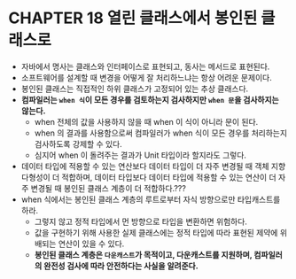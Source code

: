 # CHAPTER 18 열린 클래스에서 봉인된 클래스로

- 자바에서 명사는 클래스와 인터페이스로 표현되고, 동사는 메서드로 표현된다.
- 소프트웨어를 설계할 때 변경을 어떻게 잘 처리하느냐는 항상 어려운 문제이다.
- 봉인된 클래스는 직접적인 하위 클래스가 고정되어 있는 추상 클래스다.
- **컴파일러는 `when 식`이 모든 경우를 검토하는지 검사하지만 `when 문`을 검사하지는 않는다.**
  - when 전체의 값을 사용하지 않을 때 when 이 식이 아니라 문이 된다.
  - when 의 결과를 사용함으로써 컴파일러가 when 식이 모든 경우를 처리하는지 검사하도록 강제할 수 있다. 
  - 심지어 when 이 돌려주는 결과가 Unit 타입이라 할지라도 그렇다.
- 데이터 타입에 적용할 수 있는 연산보다 데이터 타입이 더 자주 변경될 때 객체 지향 다형성이 더 적합하며, 데이터 타입보다 데이터 타입에 적용할 수 있는 연산이 더 자주 변경될 때 봉인된 클래스 계층이 더 적합하다.???
- when 식에서는 봉인된 클래스 계층의 루트로부터 자식 방향으로만 타입캐스트를 하라.
  - 그렇지 않고 정적 타입에서 먼 방향으로 타입을 변환하면 위험하다.
  - 값을 구현하기 위해 사용한 실제 클래스에는 정적 타입에 따라 표현된 제약에 위배되는 연산이 있을 수 있다.
  - **봉인된 클래스 계층은 `다운캐스트`가 목적이고, 다운캐스트를 지원하며, 컴파일러의 완전성 검사에 따라 안전하다는 사실을 알려준다.**